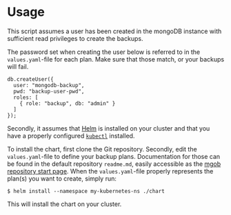 # Usage

This script assumes a user has been created in the mongoDB instance with sufficient read privileges to create the
backups.

The password set when creating the user below is referred to in the `values.yaml`-file for each plan. Make sure that
those match, or your backups will fail.

    db.createUser({
      user: "mongodb-backup",
      pwd: "backup-user-pwd",
      roles: [
        { role: "backup", db: "admin" }
      ]
    });

Secondly, it assumes that [Helm](https://github.com/kubernetes/helm) is installed on your cluster and that you have
a properly configured [`kubectl`](https://kubernetes.io/docs/tasks/tools/install-kubectl/) installed.

To install the chart, first clone the Git repository. Secondly, edit the `values.yaml`-file to define your backup
plans. Documentation for those can be found in the default repository `readme.md`, easily accessible as the
[mgob repository start page](https://github.com/stefanprodan/mgob). When the `values.yaml`-file properly represents the
plan(s) you want to create, simply run:

    $ helm install --namespace my-kubernetes-ns ./chart

This will install the chart on your cluster.
